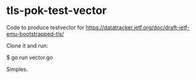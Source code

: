 # tls-pok-test-vector

Code to produce testvector for https://datatracker.ietf.org/doc/draft-ietf-emu-bootstrapped-tls/

Clone it and run:

$ go run vector.go

Simples.
